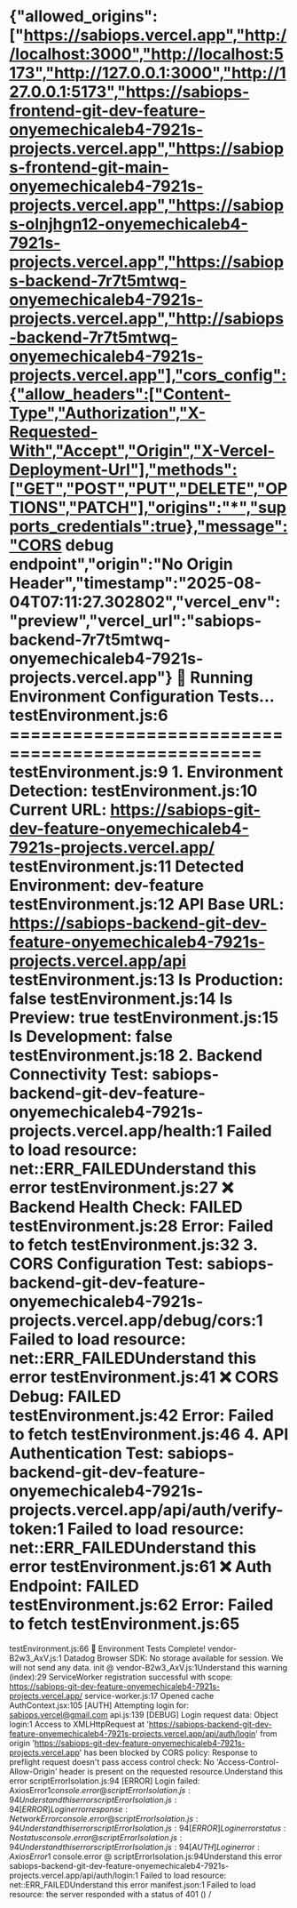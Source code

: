 {"allowed_origins":["https://sabiops.vercel.app","http://localhost:3000","http://localhost:5173","http://127.0.0.1:3000","http://127.0.0.1:5173","https://sabiops-frontend-git-dev-feature-onyemechicaleb4-7921s-projects.vercel.app","https://sabiops-frontend-git-main-onyemechicaleb4-7921s-projects.vercel.app","https://sabiops-olnjhgn12-onyemechicaleb4-7921s-projects.vercel.app","https://sabiops-backend-7r7t5mtwq-onyemechicaleb4-7921s-projects.vercel.app","http://sabiops-backend-7r7t5mtwq-onyemechicaleb4-7921s-projects.vercel.app"],"cors_config":{"allow_headers":["Content-Type","Authorization","X-Requested-With","Accept","Origin","X-Vercel-Deployment-Url"],"methods":["GET","POST","PUT","DELETE","OPTIONS","PATCH"],"origins":"*","supports_credentials":true},"message":"CORS debug endpoint","origin":"No Origin Header","timestamp":"2025-08-04T07:11:27.302802","vercel_env":"preview","vercel_url":"sabiops-backend-7r7t5mtwq-onyemechicaleb4-7921s-projects.vercel.app"}
🧪 Running Environment Configuration Tests...
testEnvironment.js:6 ==================================================
testEnvironment.js:9 1. Environment Detection:
testEnvironment.js:10    Current URL: https://sabiops-git-dev-feature-onyemechicaleb4-7921s-projects.vercel.app/
testEnvironment.js:11    Detected Environment: dev-feature
testEnvironment.js:12    API Base URL: https://sabiops-backend-git-dev-feature-onyemechicaleb4-7921s-projects.vercel.app/api
testEnvironment.js:13    Is Production: false
testEnvironment.js:14    Is Preview: true
testEnvironment.js:15    Is Development: false
testEnvironment.js:18 
2. Backend Connectivity Test:
sabiops-backend-git-dev-feature-onyemechicaleb4-7921s-projects.vercel.app/health:1  Failed to load resource: net::ERR_FAILEDUnderstand this error
testEnvironment.js:27    ❌ Backend Health Check: FAILED
testEnvironment.js:28    Error: Failed to fetch
testEnvironment.js:32 
3. CORS Configuration Test:
sabiops-backend-git-dev-feature-onyemechicaleb4-7921s-projects.vercel.app/debug/cors:1  Failed to load resource: net::ERR_FAILEDUnderstand this error
testEnvironment.js:41    ❌ CORS Debug: FAILED
testEnvironment.js:42    Error: Failed to fetch
testEnvironment.js:46 
4. API Authentication Test:
sabiops-backend-git-dev-feature-onyemechicaleb4-7921s-projects.vercel.app/api/auth/verify-token:1  Failed to load resource: net::ERR_FAILEDUnderstand this error
testEnvironment.js:61    ❌ Auth Endpoint: FAILED
testEnvironment.js:62    Error: Failed to fetch
testEnvironment.js:65 
==================================================
testEnvironment.js:66 🏁 Environment Tests Complete!
vendor-B2w3_AxV.js:1 Datadog Browser SDK: No storage available for session. We will not send any data.
init @ vendor-B2w3_AxV.js:1Understand this warning
(index):29 ServiceWorker registration successful with scope:  https://sabiops-git-dev-feature-onyemechicaleb4-7921s-projects.vercel.app/
service-worker.js:17 Opened cache
AuthContext.jsx:105 [AUTH] Attempting login for: sabiops.vercel@gmail.com
api.js:139 [DEBUG] Login request data: Object
login:1 Access to XMLHttpRequest at 'https://sabiops-backend-git-dev-feature-onyemechicaleb4-7921s-projects.vercel.app/api/auth/login' from origin 'https://sabiops-git-dev-feature-onyemechicaleb4-7921s-projects.vercel.app' has been blocked by CORS policy: Response to preflight request doesn't pass access control check: No 'Access-Control-Allow-Origin' header is present on the requested resource.Understand this error
scriptErrorIsolation.js:94 [ERROR] Login failed: AxiosError$1
console.error @ scriptErrorIsolation.js:94Understand this error
scriptErrorIsolation.js:94 [ERROR] Login error response: Network Error
console.error @ scriptErrorIsolation.js:94Understand this error
scriptErrorIsolation.js:94 [ERROR] Login error status: No status
console.error @ scriptErrorIsolation.js:94Understand this error
scriptErrorIsolation.js:94 [AUTH] Login error: AxiosError$1
console.error @ scriptErrorIsolation.js:94Understand this error
sabiops-backend-git-dev-feature-onyemechicaleb4-7921s-projects.vercel.app/api/auth/login:1  Failed to load resource: net::ERR_FAILEDUnderstand this error
manifest.json:1  Failed to load resource: the server responded with a status of 401 ()
/